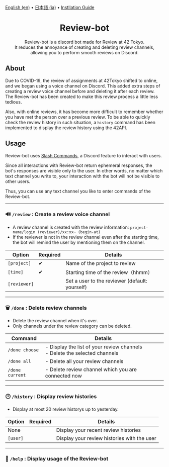 [English (en)](README.md) • [日本語 (ja)](README_ja.md) • [Instllation Guide](<(README_doc.md)>)

<h1 align="center"> Review-bot </h1>
<p align="center">
Review-bot is a discord bot made for Review at 42 Tokyo. <br>
It reduces the annoyance of creating and deleting review channels,<br>allowing you to perform smooth reviews on Discord. </p>

## About

Due to COVID-19, the review of assignments at 42Tokyo shifted to online, and we began using a voice channel on Discord.
This added extra steps of creating a review voice channel before and deleting it after each review. The Review-bot has been created to make this review process a little less tedious.

Also, with online reviews, it has become more difficult to remember whether you have met the person over a previous review.
To be able to quickly check the review history in such situation, a `history` command has been implemented to display the review history using the 42API.

## Usage

Review-bot uses [Slash Commands](https://support.discord.com/hc/en-us/articles/1500000368501-Slash-Commands-FAQ), a Discord feature to interact with users.

Since all interactions with Review-bot return ephemeral responses, the bot's responses are visible only to the user. In other words, no matter which text channel you write to, your interaction with the bot will not be visible to other users.

Thus, you can use any text channel you like to enter commands of the Review-bot.

<hr/>

### :loud_sound: `/review` : Create a review voice channel

-   A review channel is created with the review information: `project-name/login (reviewer)/xx:xx~ (begin-at)`
-   If the reviewer is not in the review channel even after the starting time, the bot will remind the user by mentioning them on the channel.

| Option       | Required | Details                                        |
| ------------ | -------- | ---------------------------------------------- |
| `[project]`  | ✔︎       | Name of the project to review                  |
| `[time]`     | ✔︎       | Starting time of the review（hhmm）            |
| `[reviewer]` |          | Set a user to the reviewer (default: yourself) |

<hr/>

### ️:wastebasket: `/done` : Delete review channels

-   Delete the review channel when it's over.
-   Only channels under the review category can be deleted.

| Command         | Details                                                                       |
| --------------- | ----------------------------------------------------------------------------- |
| `/done choose`  | - Display the list of your review channels<br> - Delete the selected channels |
| `/done all`     | - Delete all your review channels                                             |
| `/done current` | - Delete review channel which you are connected now                           |

<hr/>

### ️:clock2: `/history` : Display review histories

-   Display at most 20 review historys up to yesterday.

| Option   | Required | Details                                     |
| -------- | -------- | ------------------------------------------- |
| None     |          | Display your recent review histories        |
| `[user]` |          | Display your review histories with the user |

<hr/>

### ️:mega: `/help` : Display usage of the Review-bot
